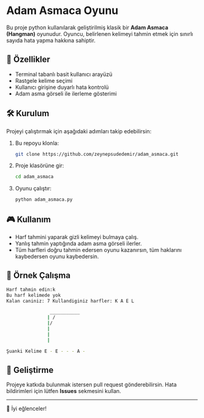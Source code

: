 # Adam Asmaca Oyunu

Bu proje python kullanılarak geliştirilmiş klasik bir **Adam Asmaca (Hangman)** oyunudur. Oyuncu, belirlenen kelimeyi tahmin etmek için sınırlı sayıda hata yapma hakkına sahiptir. 

## 📌 Özellikler
- Terminal tabanlı basit kullanıcı arayüzü
- Rastgele kelime seçimi
- Kullanıcı girişine duyarlı hata kontrolü
- Adam asma görseli ile ilerleme gösterimi
## 🛠 Kurulum

Projeyi çalıştırmak için aşağıdaki adımları takip edebilirsin:

1. Bu repoyu klonla:
   ```sh
   git clone https://github.com/zeynepsudedemir/adam_asmaca.git
   ```
2. Proje klasörüne gir:
   ```sh
   cd adam_asmaca
   ```
3. Oyunu çalıştır:
   ```sh
   python adam_asmaca.py
   ```
## 🎮 Kullanım
- Harf tahmini yaparak gizli kelimeyi bulmaya çalış.
- Yanlış tahmin yaptığında adam asma görseli ilerler.
- Tüm harfleri doğru tahmin edersen oyunu kazanırsın, tüm haklarını kaybedersen oyunu kaybedersin.

## 📝 Örnek Çalışma
```sh
Harf tahmin edin:k
Bu harf kelimede yok
Kalan caniniz: 7 Kullandiginiz harfler: K A E L

                ___________
               | /        
               |/        
               |
               |
               |

Şuanki Kelime E - E - - - A -
```

## 📌 Geliştirme
Projeye katkıda bulunmak istersen pull request gönderebilirsin. Hata bildirimleri için lütfen **Issues** sekmesini kullan.


---
🚀 İyi eğlenceler!
